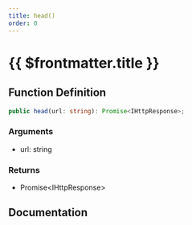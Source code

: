 ```yaml
---
title: head()
order: 0
---
```


# {{ $frontmatter.title }}

## Function Definition

```ts
public head(url: string): Promise<IHttpResponse>;
```

### Arguments

* url: string

### Returns

* Promise\<IHttpResponse\>

## Documentation

<!--@include: ./parts/head.md-->
